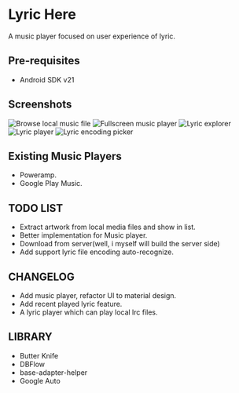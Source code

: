 Lyric Here
==========
A music player focused on user experience of lyric.

Pre-requisites
--------------

- Android SDK v21

Screenshots
-----------

![Browse local music file](screenshots/Screenshot_2015-03-20-17-07-26.jpg "Browse local music file")
![Fullscreen music player](screenshots/Screenshot_2015-03-20-17-07-30.jpg "Fullscreen music player")
![Lyric explorer](screenshots/Screenshot_2015-03-20-17-09-38.jpg "Lyric explorer")
![Lyric player](screenshots/Screenshot_2015-03-20-17-11-09.jpg "Lyric player")
![Lyric encoding picker](screenshots/Screenshot_2015-03-20-17-11-28.jpg "Lyric encoding picker")

Existing Music Players
-------

- Poweramp.
- Google Play Music.

TODO LIST
-------

- Extract artwork from local media files and show in list.
- Better implementation for Music player.
- Download from server(well, i myself will build the server side)
- Add support lyric file encoding auto-recognize.

CHANGELOG
-------

- Add music player, refactor UI to material design.
- Add recent played lyric feature.
- A lyric player which can play local lrc files.

LIBRARY
-------

- Butter Knife
- DBFlow
- base-adapter-helper
- Google Auto